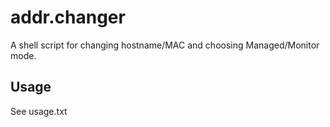 # addr.changer
A shell script for changing hostname/MAC and choosing Managed/Monitor mode.

## Usage
See usage.txt
